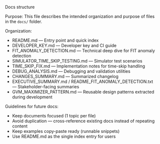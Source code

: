 Docs structure

Purpose: This file describes the intended organization and purpose of files in the `docs/` folder.

Organization:

- README.md — Entry point and quick index
- DEVELOPER_KEY.md — Developer key and CI guide
- FIT_ANOMALY_DETECTION.md — Technical deep dive for FIT anomaly detection
- SIMULATOR_TIME_SKIP_TESTING.md — Simulator test scenarios
- TIME_SKIP_FIX.md — Implementation notes for time-skip handling
- DEBUG_ANALYSIS.md — Debugging and validation utilities
- CHANGES_SUMMARY.md — Summarized changelog
- EXECUTIVE_SUMMARY.md / README_FIT_ANOMALY_DETECTION.txt — Stakeholder-facing summaries
- GVM_MAXIMIZER_PATTERN.md — Reusable design patterns extracted during development

Guidelines for future docs:

- Keep documents focused (1 topic per file)
- Avoid duplication — cross-reference existing docs instead of repeating content
- Keep examples copy-paste ready (runnable snippets)
- Use README.md as the single index entry for users
